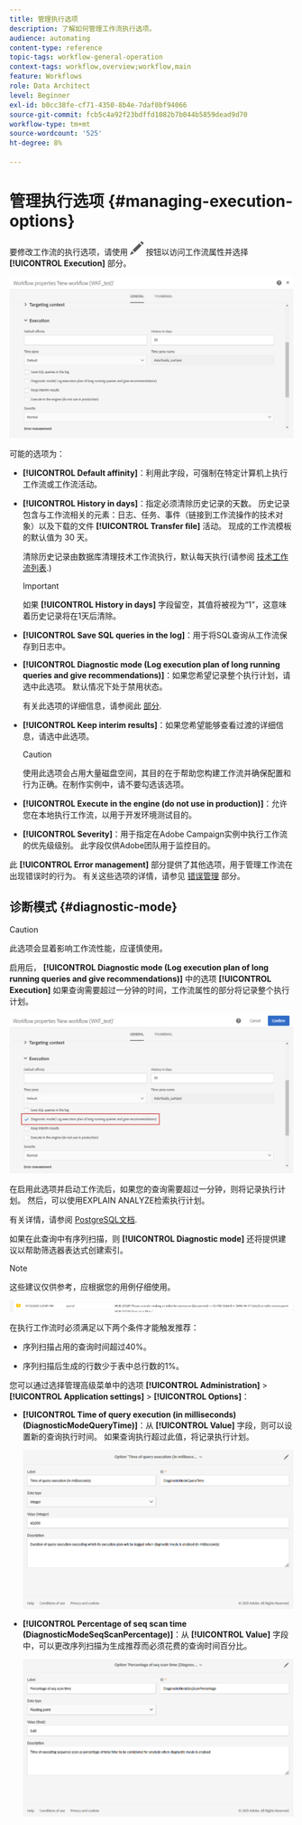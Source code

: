 ```yaml
---
title: 管理执行选项
description: 了解如何管理工作流执行选项。
audience: automating
content-type: reference
topic-tags: workflow-general-operation
context-tags: workflow,overview;workflow,main
feature: Workflows
role: Data Architect
level: Beginner
exl-id: b0cc38fe-cf71-4350-8b4e-7daf0bf94066
source-git-commit: fcb5c4a92f23bdffd1082b7b044b5859dead9d70
workflow-type: tm+mt
source-wordcount: '525'
ht-degree: 8%

---
```


# 管理执行选项 {#managing-execution-options}

要修改工作流的执行选项，请使用 ![](assets/edit_darkgrey-24px.png) 按钮以访问工作流属性并选择 **[!UICONTROL Execution]** 部分。

![](assets/wkf_execution_6.png)

可能的选项为：

* **[!UICONTROL Default affinity]**：利用此字段，可强制在特定计算机上执行工作流或工作流活动。

* **[!UICONTROL History in days]**：指定必须清除历史记录的天数。 历史记录包含与工作流相关的元素：日志、任务、事件（链接到工作流操作的技术对象）以及下载的文件 **[!UICONTROL Transfer file]** 活动。 现成的工作流模板的默认值为 30 天。

  清除历史记录由数据库清理技术工作流执行，默认每天执行(请参阅 [技术工作流列表](../../administration/using/technical-workflows.md).)

  >[!IMPORTANT]
  >
  >如果 **[!UICONTROL History in days]** 字段留空，其值将被视为“1”，这意味着历史记录将在1天后清除。

* **[!UICONTROL Save SQL queries in the log]**：用于将SQL查询从工作流保存到日志中。

* **[!UICONTROL Diagnostic mode (Log execution plan of long running queries and give recommendations)]**：如果您希望记录整个执行计划，请选中此选项。 默认情况下处于禁用状态。

  有关此选项的详细信息，请参阅此 [部分](#diagnostic-mode).

* **[!UICONTROL Keep interim results]**：如果您希望能够查看过渡的详细信息，请选中此选项。

  >[!CAUTION]
  >
  >使用此选项会占用大量磁盘空间，其目的在于帮助您构建工作流并确保配置和行为正确。在制作实例中，请不要勾选该选项。

* **[!UICONTROL Execute in the engine (do not use in production)]**：允许您在本地执行工作流，以用于开发环境测试目的。

* **[!UICONTROL Severity]**：用于指定在Adobe Campaign实例中执行工作流的优先级级别。 此字段仅供Adobe团队用于监控目的。

此 **[!UICONTROL Error management]** 部分提供了其他选项，用于管理工作流在出现错误时的行为。 有关这些选项的详情，请参见 [错误管理](../../automating/using/monitoring-workflow-execution.md#error-management) 部分。

## 诊断模式 {#diagnostic-mode}

>[!CAUTION]
>
>此选项会显着影响工作流性能，应谨慎使用。

启用后， **[!UICONTROL Diagnostic mode (Log execution plan of long running queries and give recommendations)]** 中的选项 **[!UICONTROL Execution]** 如果查询需要超过一分钟的时间，工作流属性的部分将记录整个执行计划。

![](assets/wkf_diagnostic.png)

在启用此选项并启动工作流后，如果您的查询需要超过一分钟，则将记录执行计划。 然后，可以使用EXPLAIN ANALYZE检索执行计划。

有关详情，请参阅 [PostgreSQL文档](https://www.postgresql.org/docs/9.4/using-explain.html).

如果在此查询中有序列扫描，则 **[!UICONTROL Diagnostic mode]** 还将提供建议以帮助筛选器表达式创建索引。

>[!NOTE]
>
> 这些建议仅供参考，应根据您的用例仔细使用。

![](assets/wkf_diagnostic_4.png)

在执行工作流时必须满足以下两个条件才能触发推荐：

* 序列扫描占用的查询时间超过40%。

* 序列扫描后生成的行数少于表中总行数的1%。

您可以通过选择管理高级菜单中的选项 **[!UICONTROL Administration]** > **[!UICONTROL Application settings]** > **[!UICONTROL Options]**：

* **[!UICONTROL Time of query execution (in milliseconds)(DiagnosticModeQueryTime)]**：从 **[!UICONTROL Value]** 字段，则可以设置新的查询执行时间。 如果查询执行超过此值，将记录执行计划。

  ![](assets/wkf_diagnostic_2.png)

* **[!UICONTROL Percentage of seq scan time (DiagnosticModeSeqScanPercentage)]**：从 **[!UICONTROL Value]** 字段中，可以更改序列扫描为生成推荐而必须花费的查询时间百分比。

  ![](assets/wkf_diagnostic_3.png)
